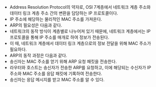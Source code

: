 - Address Resolution Protocol의 약자로, OSI 7계층에서 네트워크 계층 주소와 데이터 링크 계층 주소 간의 변환을 담당하는 IP 프로토콜이다.
- IP 주소에 해당하는 물리적인 MAC 주소를 가져온다.
- ARP의 필요성은 다음과 같다.
- 네트워크의 동작 방식이 계층별로 나누어져 있기 때문에, 네트워크 계층에서는 IP 프로토콜을 통해 IP 주소를 매개로 하여 정보가 전송된다. 
- 이 때, 네트워크 계층에서 데이터 링크 계층으로의 정보 전달을 위해 MAC 주소가 필요하다.
- ARP의 동작 과정은 다음과 같다.
- 송신자는 MAC 주소를 얻기 위해 ARP 요청 패킷을 전송한다.
- 라우터와 호스트는 송신자가 전송한 ARP를 요청하고, 이에 해당되는 수신자가 IP 주소와 MAC 주소를 응답 패킷에 기록하여 전송한다.
- 송신자는 응답 메시지를 받고 MAC 주소를 알 수 있다.
